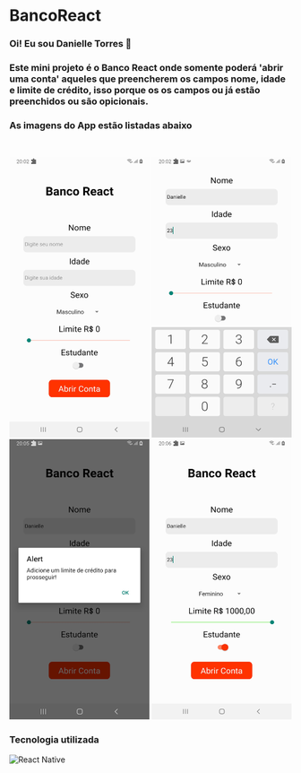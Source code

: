 # BancoReact


### Oi! Eu sou Danielle Torres 👋

### Este mini projeto é o Banco React onde somente poderá 'abrir uma conta' aqueles que preencherem os campos nome, idade e limite de crédito, isso porque os os campos ou já estão preenchidos ou são opicionais.

### As imagens do App estão listadas abaixo

</br><div style="display: inline_block">
    <img alt="" src="./src/images/img1.jpg" width="250" height="500"/>
    <img alt="" src="./src/images/img2.jpg" width="250" height="500"/></br>
    <img alt="" src="./src/images/img3.jpg" width="250" height="500"/>
    <img alt="" src="./src/images/img4.jpg" width="250" height="500"/>
</div>

### Tecnologia utilizada
<div style="display: inline_block">
    <img alt="React Native" src="https://img.shields.io/badge/React_Native-20232A?style=for-the-badge&logo=react&logoColor=61DAFB"/></br>
</div>